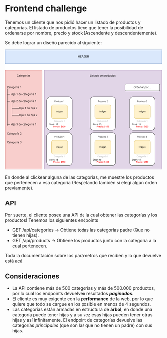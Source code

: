# Frontend challenge
Tenemos un cliente que nos pidió hacer un listado de productos y categorías. El listado de productos tiene que tener la posibilidad de ordenarse por nombre, precio y stock (Ascendente y descendentemente).

Se debe lograr un diseño parecido al siguiente:

![Ejemplo](./storage/api-docs/preview.png "Ejemplo")

En donde al clickear alguna de las categorías, me muestre los productos que pertenecen a esa categoría (Respetando también si elegí algún órden previamente).

## API
Por suerte, el cliente posee una API de la cual obtener las categorías y los productos! Tenemos los siguientes endpoints

- GET /api/categories -> Obtiene todas las categorías padre (Que no tienen hijas).
- GET /api/products -> Obtiene los productos junto con la categoría a la cual pertenecen.

Toda la documentación sobre los parámetros que reciben y lo que devuelve está [acá](https://api-challenge.rodrigorio.me/api/documentation)

## Consideraciones

- La API contiene más de 500 categorías y más de 500.000 productos, por lo cual los endpoints devuelven resultados **_paginados_**.
- El cliente es muy exigente con la **performance** de la web, por lo que quiere que todo se cargue en los posible en menos de 4 segundos.
- Las categorías están armadas en estructura de **árbol**, en donde una categoría puede tener hijas y a su vez esas hijas pueden tener otras hijas y así infinitamente. El endpoint de categorías devuelve las categorías _principales_ (que son las que no tienen un padre) con sus hijas.